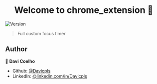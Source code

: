 <h1 align="center">Welcome to chrome_extension 👋</h1>
<p>
  <img alt="Version" src="https://img.shields.io/badge/version-1.0-blue.svg?cacheSeconds=2592000" />
</p>

> Full custom focus timer

## Author

👤 **Davi Coelho**

* Github: [@Davicpls](https://github.com/Davicpls)
* LinkedIn: [@linkedin.com\/in\/Davicpls](https://linkedin.com/in/linkedin.com\/in\/Davicpls)

